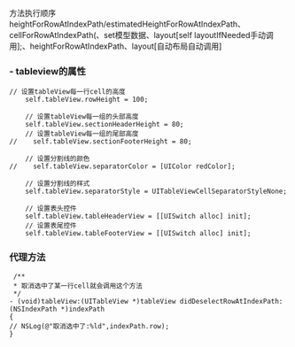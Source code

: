 方法执行顺序 heightForRowAtIndexPath/estimatedHeightForRowAtIndexPath、cellForRowAtIndexPath(、set模型数据、layout[self layoutIfNeeded手动调用];、heightForRowAtIndexPath、layout[自动布局自动调用]

### - tableview的属性

```
// 设置tableView每一行cell的高度
    self.tableView.rowHeight = 100;
    
    // 设置tableView每一组的头部高度
    self.tableView.sectionHeaderHeight = 80;
    // 设置tableView每一组的尾部高度
//    self.tableView.sectionFooterHeight = 80;
    
    // 设置分割线的颜色
//    self.tableView.separatorColor = [UIColor redColor];
    
    // 设置分割线的样式
    self.tableView.separatorStyle = UITableViewCellSeparatorStyleNone;
    
    // 设置表头控件
    self.tableView.tableHeaderView = [[UISwitch alloc] init];
    // 设置表尾控件
    self.tableView.tableFooterView = [[UISwitch alloc] init];
```


###  代理方法 

```
 /** 
 * 取消选中了某一行cell就会调用这个方法
 */
- (void)tableView:(UITableView *)tableView didDeselectRowAtIndexPath:(NSIndexPath *)indexPath
{
// NSLog(@"取消选中了:%ld",indexPath.row);
}
```
